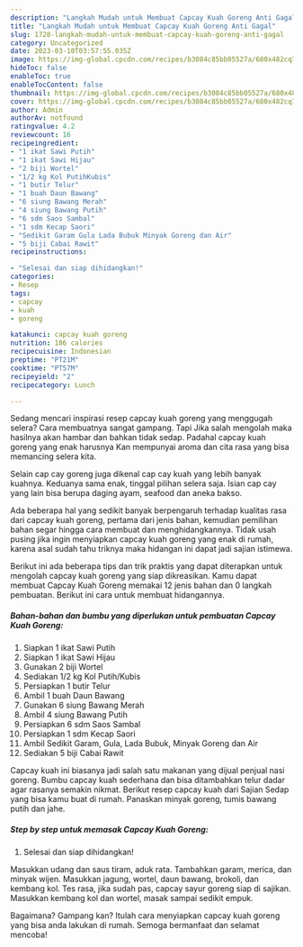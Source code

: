 ```yaml
---
description: "Langkah Mudah untuk Membuat Capcay Kuah Goreng Anti Gagal"
title: "Langkah Mudah untuk Membuat Capcay Kuah Goreng Anti Gagal"
slug: 1728-langkah-mudah-untuk-membuat-capcay-kuah-goreng-anti-gagal
category: Uncategorized
date: 2023-03-10T03:57:55.035Z
image: https://img-global.cpcdn.com/recipes/b3084c85bb05527a/680x482cq70/capcay-kuah-goreng-foto-resep-utama.jpg
hideToc: false
enableToc: true
enableTocContent: false
thumbnail: https://img-global.cpcdn.com/recipes/b3084c85bb05527a/680x482cq70/capcay-kuah-goreng-foto-resep-utama.jpg
cover: https://img-global.cpcdn.com/recipes/b3084c85bb05527a/680x482cq70/capcay-kuah-goreng-foto-resep-utama.jpg
author: Admin
authorAv: notfound
ratingvalue: 4.2
reviewcount: 16
recipeingredient:
- "1 ikat Sawi Putih"
- "1 ikat Sawi Hijau"
- "2 biji Wortel"
- "1/2 kg Kol PutihKubis"
- "1 butir Telur"
- "1 buah Daun Bawang"
- "6 siung Bawang Merah"
- "4 siung Bawang Putih"
- "6 sdm Saos Sambal"
- "1 sdm Kecap Saori"
- "Sedikit Garam Gula Lada Bubuk Minyak Goreng dan Air"
- "5 biji Cabai Rawit"
recipeinstructions:

- "Selesai dan siap dihidangkan!"
categories:
- Resep
tags:
- capcay
- kuah
- goreng

katakunci: capcay kuah goreng 
nutrition: 186 calories
recipecuisine: Indonesian
preptime: "PT21M"
cooktime: "PT57M"
recipeyield: "2"
recipecategory: Lunch

---
```



Sedang mencari inspirasi resep capcay kuah goreng yang menggugah selera? Cara membuatnya sangat gampang. Tapi Jika salah mengolah maka hasilnya akan hambar dan bahkan tidak sedap. Padahal capcay kuah goreng yang enak harusnya Kan mempunyai aroma dan cita rasa yang bisa memancing selera kita.


Selain cap cay goreng juga dikenal cap cay kuah yang lebih banyak kuahnya. Keduanya sama enak, tinggal pilihan selera saja. Isian cap cay yang lain bisa berupa daging ayam, seafood dan aneka bakso.

Ada beberapa hal yang sedikit banyak berpengaruh terhadap kualitas rasa dari capcay kuah goreng, pertama dari jenis bahan, kemudian pemilihan bahan segar hingga cara membuat dan menghidangkannya. Tidak usah pusing jika ingin menyiapkan capcay kuah goreng yang enak di rumah, karena asal sudah tahu triknya maka hidangan ini dapat jadi sajian istimewa.


Berikut ini ada beberapa tips dan trik praktis yang dapat diterapkan untuk mengolah capcay kuah goreng yang siap dikreasikan. Kamu dapat membuat Capcay Kuah Goreng memakai 12 jenis bahan dan 0 langkah pembuatan. Berikut ini cara untuk membuat hidangannya.

<!--inarticleads1-->

##### Bahan-bahan dan bumbu yang diperlukan untuk pembuatan Capcay Kuah Goreng:

1. Siapkan 1 ikat Sawi Putih
1. Siapkan 1 ikat Sawi Hijau
1. Gunakan 2 biji Wortel
1. Sediakan 1/2 kg Kol Putih/Kubis
1. Persiapkan 1 butir Telur
1. Ambil 1 buah Daun Bawang
1. Gunakan 6 siung Bawang Merah
1. Ambil 4 siung Bawang Putih
1. Persiapkan 6 sdm Saos Sambal
1. Persiapkan 1 sdm Kecap Saori
1. Ambil Sedikit Garam, Gula, Lada Bubuk, Minyak Goreng dan Air
1. Sediakan 5 biji Cabai Rawit


Capcay kuah ini biasanya jadi salah satu makanan yang dijual penjual nasi goreng. Bumbu capcay kuah sederhana dan bisa ditambahkan telur dadar agar rasanya semakin nikmat. Berikut resep capcay kuah dari Sajian Sedap yang bisa kamu buat di rumah. Panaskan minyak goreng, tumis bawang putih dan jahe. 

<!--inarticleads2-->

##### Step by step untuk memasak Capcay Kuah Goreng:


1. Selesai dan siap dihidangkan!

Masukkan udang dan saus tiram, aduk rata. Tambahkan garam, merica, dan minyak wijen. Masukkan jagung, wortel, daun bawang, brokoli, dan kembang kol. Tes rasa, jika sudah pas, capcay sayur goreng siap di sajikan. Masukkan kembang kol dan wortel, masak sampai sedikit empuk. 

Bagaimana? Gampang kan? Itulah cara menyiapkan capcay kuah goreng yang bisa anda lakukan di rumah. Semoga bermanfaat dan selamat mencoba!

